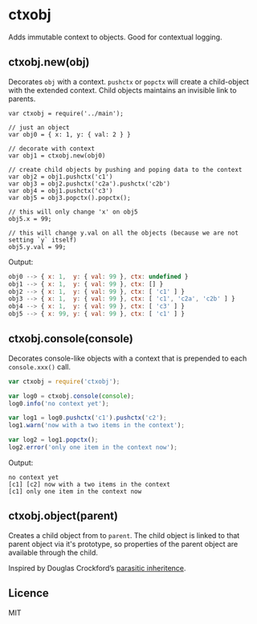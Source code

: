 # ctxobj #

Adds immutable context to objects. Good for contextual logging.

## ctxobj.new(obj) ##

Decorates `obj` with a context. `pushctx` or `popctx` will create a child-object with the extended context.
Child objects maintains an invisible link to parents.

```nodejs
var ctxobj = require('../main');

// just an object
var obj0 = { x: 1, y: { val: 2 } }

// decorate with context
var obj1 = ctxobj.new(obj0)

// create child objects by pushing and poping data to the context
var obj2 = obj1.pushctx('c1')
var obj3 = obj2.pushctx('c2a').pushctx('c2b')
var obj4 = obj1.pushctx('c3')
var obj5 = obj3.popctx().popctx();

// this will only change 'x' on obj5
obj5.x = 99;

// this will change y.val on all the objects (because we are not setting `y` itself)
obj5.y.val = 99;
```

Output:

```js
obj0 --> { x: 1,  y: { val: 99 }, ctx: undefined }
obj1 --> { x: 1,  y: { val: 99 }, ctx: [] }
obj2 --> { x: 1,  y: { val: 99 }, ctx: [ 'c1' ] }
obj3 --> { x: 1,  y: { val: 99 }, ctx: [ 'c1', 'c2a', 'c2b' ] }
obj4 --> { x: 1,  y: { val: 99 }, ctx: [ 'c3' ] }
obj5 --> { x: 99, y: { val: 99 }, ctx: [ 'c1' ] }
```

## ctxobj.console(console) ##

Decorates console-like objects with a context that is prepended to each `console.xxx()` call.

```node.js
var ctxobj = require('ctxobj');

var log0 = ctxobj.console(console);
log0.info('no context yet');

var log1 = log0.pushctx('c1').pushctx('c2');
log1.warn('now with a two items in the context');

var log2 = log1.popctx();
log2.error('only one item in the context now');
```

Output:

```
no context yet
[c1] [c2] now with a two items in the context
[c1] only one item in the context now
```

## ctxobj.object(parent) ##

Creates a child object from to `parent`. The child object is linked to that parent object
via it's prototype, so properties of the parent object are available through the child.

Inspired by Douglas Crockford’s [parasitic inheritence](http://www.crockford.com/javascript/inheritance.html).

## Licence ##

MIT
